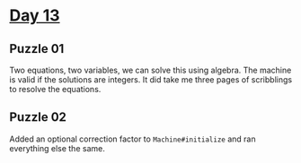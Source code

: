 # [Day 13](https://adventofcode.com/2024/day/13)

## Puzzle 01

Two equations, two variables, we can solve this using algebra.  The machine is
valid if the solutions are integers.  It did take me three pages of scribblings
to resolve the equations.

## Puzzle 02

Added an optional correction factor to `Machine#initialize` and ran everything
else the same.
